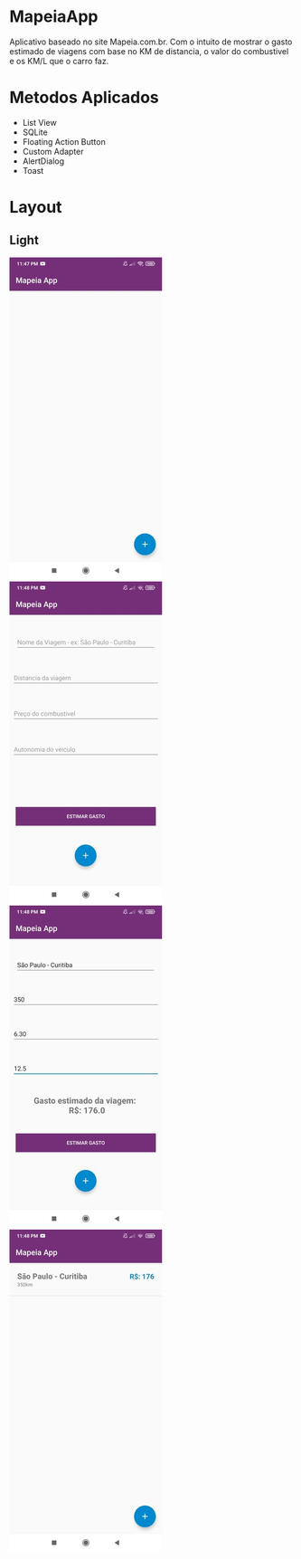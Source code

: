 # MapeiaApp
 Aplicativo baseado no site Mapeia.com.br. Com o intuito de mostrar o gasto estimado de viagens com base no KM de distancia, o valor do combustivel e os KM/L que o carro faz.


# Metodos Aplicados

* List View
* SQLite
* Floating Action Button
* Custom Adapter
* AlertDialog
* Toast

# Layout

## Light

![TelaPrincipal](https://github.com/AthosPrescinato/MapeiaApp/blob/Assets/Tela%20Principal.jpg)
![TeladeCadastro](https://github.com/AthosPrescinato/MapeiaApp/blob/Assets/Tela%20de%20Cadastro.jpg)
![TeladeCadastroPreenchida](https://github.com/AthosPrescinato/MapeiaApp/blob/Assets/Tela%20de%20Cadastro%20Preenchida.jpg)
![TelaPrincipalComItem](https://github.com/AthosPrescinato/MapeiaApp/blob/Assets/Tela%20Principal%20com%20item.jpg)
